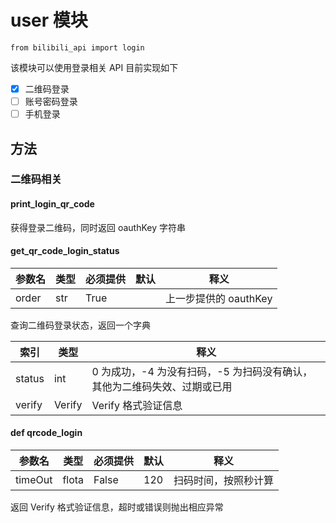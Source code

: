 # user 模块

`from bilibili_api import login`

该模块可以使用登录相关 API
目前实现如下

- [x] 二维码登录
- [ ] 账号密码登录
- [ ] 手机登录

## 方法

### 二维码相关

#### print_login_qr_code

获得登录二维码，同时返回 oauthKey 字符串

#### get_qr_code_login_status

| 参数名 | 类型 | 必须提供 | 默认 | 释义                  |
| ------ | ---- | -------- | ---- | --------------------- |
| order  | str  | True     |      | 上一步提供的 oauthKey |

查询二维码登录状态，返回一个字典

| 索引   | 类型   | 释义                                                                     |
| ------ | ------ | ------------------------------------------------------------------------ |
| status | int    | 0 为成功，-4 为没有扫码，-5 为扫码没有确认，其他为二维码失效、过期或已用 |
| verify | Verify | Verify 格式验证信息                                                      |

#### def qrcode_login

| 参数名  | 类型  | 必须提供 | 默认 | 释义                 |
| ------- | ----- | -------- | ---- | -------------------- |
| timeOut | flota | False    | 120  | 扫码时间，按照秒计算 |

返回 Verify 格式验证信息，超时或错误则抛出相应异常
